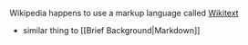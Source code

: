Wikipedia happens to use a markup language called [Wikitext](https://en.wikipedia.org/wiki/Help:Wikitext)
* similar thing to [[Brief Background|Markdown]]
